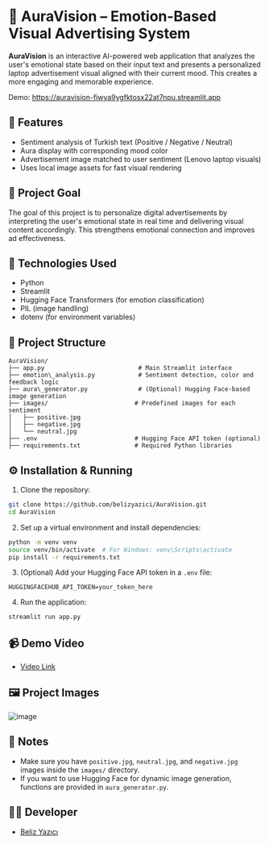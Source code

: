 # 🌌 AuraVision – Emotion-Based Visual Advertising System
**AuraVision** is an interactive AI-powered web application that analyzes the user's emotional state based on their input text and presents a personalized laptop advertisement visual aligned with their current mood. This creates a more engaging and memorable experience.

Demo: https://auravision-fiwya9ygfktosx22at7npu.streamlit.app
## 🚀 Features

- Sentiment analysis of Turkish text (Positive / Negative / Neutral)
- Aura display with corresponding mood color
- Advertisement image matched to user sentiment (Lenovo laptop visuals)
- Uses local image assets for fast visual rendering

## 🎯 Project Goal

The goal of this project is to personalize digital advertisements by interpreting the user's emotional state in real time and delivering visual content accordingly. This strengthens emotional connection and improves ad effectiveness.

## 🧠 Technologies Used

- Python
- Streamlit
- Hugging Face Transformers (for emotion classification)
- PIL (image handling)
- dotenv (for environment variables)

## 📂 Project Structure

```
AuraVision/
├── app.py                          # Main Streamlit interface
├── emotion\_analysis.py            # Sentiment detection, color and feedback logic
├── aura\_generator.py              # (Optional) Hugging Face-based image generation
├── images/                        # Predefined images for each sentiment
│   ├── positive.jpg
│   ├── negative.jpg
│   └── neutral.jpg
├── .env                           # Hugging Face API token (optional)
├── requirements.txt               # Required Python libraries
````

## ⚙️ Installation & Running

1. Clone the repository:
```bash
git clone https://github.com/belizyazici/AuraVision.git
cd AuraVision
````

2. Set up a virtual environment and install dependencies:

```bash
python -m venv venv
source venv/bin/activate  # For Windows: venv\Scripts\activate
pip install -r requirements.txt
```

3. (Optional) Add your Hugging Face API token in a `.env` file:

```env
HUGGINGFACEHUB_API_TOKEN=your_token_here
```

4. Run the application:

```bash
streamlit run app.py
```

## 📹 Demo Video

* [Video Link](https://youtu.be/PWLhnZMRNPg?si=ppQbrL8joParhrKC)


## 🖼️ Project Images

![image](https://github.com/user-attachments/assets/a486c155-2f44-46ea-92fc-a16a17ee5f08)


## 📌 Notes

* Make sure you have `positive.jpg`, `neutral.jpg`, and `negative.jpg` images inside the `images/` directory.
* If you want to use Hugging Face for dynamic image generation, functions are provided in `aura_generator.py`.

## 👩‍💻 Developer

* [Beliz Yazıcı](https://github.com/belizyazici)




